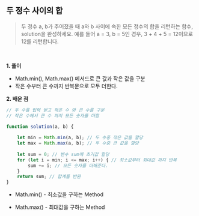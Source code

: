 ## 두 정수 사이의 합
> 두 정수 a, b가 주어졌을 때 a와 b 사이에 속한 모든 정수의 합을 리턴하는 함수, solution을 완성하세요.
예를 들어 a = 3, b = 5인 경우, 3 + 4 + 5 = 12이므로 12를 리턴합니다.

<br>

**1. 풀이**

- Math.min(), Math.max() 메서드로 큰 값과 작은 값을 구분
- 작은 수부터 큰 수까지 반복문으로 모두 더한다.

**2. 배운 점**
```javascript
// 두 수를 입력 받고 작은 수 와 큰 수를 구분
// 작은 수에서 큰 수 까지 모든 숫자를 더함

function solution(a, b) {
    
    let min = Math.min(a, b); // 두 수중 작은 값을 할당
    let max = Math.max(a, b); // 두 수중 큰 값을 할당
    
    let sum = 0; // 변수 sum에 초기값 할당
    for (let i = min; i <= max; i++) { // 최소값부터 최대값 까지 반복
        sum += i; // 모든 숫자를 더해준다.
    }
    return sum; // 합계를 반환
}
```
- Math.min() - 최소값을 구하는 Method

- Math.max() - 최대값을 구하는 Method